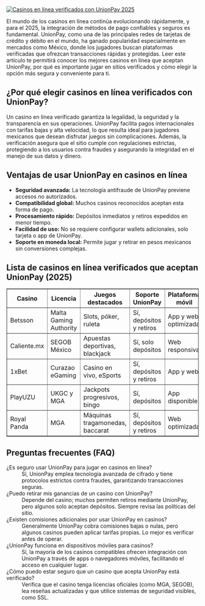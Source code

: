 [![Casinos en línea verificados con UnionPay 2025](https://123-caf.pages.dev/gitsignup.png)](https://vrmoo.ru/Bt82HjjY)

<p>El mundo de los casinos en línea continúa evolucionando rápidamente, y para el 2025, la integración de métodos de pago confiables y seguros es fundamental. UnionPay, como una de las principales redes de tarjetas de crédito y débito en el mundo, ha ganado popularidad especialmente en mercados como México, donde los jugadores buscan plataformas verificadas que ofrezcan transacciones rápidas y protegidas. Leer este artículo te permitirá conocer los mejores casinos en línea que aceptan UnionPay, por qué es importante jugar en sitios verificados y cómo elegir la opción más segura y conveniente para ti.</p>  <h2>¿Por qué elegir casinos en línea verificados con UnionPay?</h2>  <p>Un casino en línea verificado garantiza la legalidad, la seguridad y la transparencia en sus operaciones. UnionPay facilita pagos internacionales con tarifas bajas y alta velocidad, lo que resulta ideal para jugadores mexicanos que desean disfrutar juegos sin complicaciones. Además, la verificación asegura que el sitio cumple con regulaciones estrictas, protegiendo a los usuarios contra fraudes y asegurando la integridad en el manejo de sus datos y dinero.</p>  <h2>Ventajas de usar UnionPay en casinos en línea</h2> <ul> <li><strong>Seguridad avanzada:</strong> La tecnología antifraude de UnionPay previene accesos no autorizados.</li> <li><strong>Compatibilidad global:</strong> Muchos casinos reconocidos aceptan esta forma de pago.</li> <li><strong>Procesamiento rápido:</strong> Depósitos inmediatos y retiros expedidos en menor tiempo.</li> <li><strong>Facilidad de uso:</strong> No se requiere configurar wallets adicionales, solo tarjeta o app de UnionPay.</li> <li><strong>Soporte en moneda local:</strong> Permite jugar y retirar en pesos mexicanos sin conversiones complejas.</li> </ul>  <h2>Lista de casinos en línea verificados que aceptan UnionPay (2025)</h2> <table border="1" cellpadding="5" cellspacing="0"> <thead> <tr> <th>Casino</th> <th>Licencia</th> <th>Juegos destacados</th> <th>Soporte UnionPay</th> <th>Plataforma móvil</th> </tr> </thead> <tbody> <tr> <td>Betsson</td> <td>Malta Gaming Authority</td> <td>Slots, póker, ruleta</td> <td>Sí, depósitos y retiros</td> <td>App y web optimizada</td> </tr> <tr> <td>Caliente.mx</td> <td>SEGOB México</td> <td>Apuestas deportivas, blackjack</td> <td>Sí, solo depósitos</td> <td>Web responsiva</td> </tr> <tr> <td>1xBet</td> <td>Curazao eGaming</td> <td>Casino en vivo, eSports</td> <td>Sí, depósitos y retiros</td> <td>App y web</td> </tr> <tr> <td>PlayUZU</td> <td>UKGC y MGA</td> <td>Jackpots progresivos, bingo</td> <td>Sí, depósitos</td> <td>App disponible</td> </tr> <tr> <td>Royal Panda</td> <td>MGA</td> <td>Máquinas tragamonedas, baccarat</td> <td>Sí, depósitos y retiros</td> <td>Web optimizada</td> </tr> </tbody> </table>  <h2>Preguntas frecuentes (FAQ)</h2> <dl> <dt>¿Es seguro usar UnionPay para jugar en casinos en línea?</dt> <dd>Sí, UnionPay emplea tecnología avanzada de cifrado y tiene protocolos estrictos contra fraudes, garantizando transacciones seguras.</dd>  <dt>¿Puedo retirar mis ganancias de un casino con UnionPay?</dt> <dd>Depende del casino; muchos permiten retiros mediante UnionPay, pero algunos solo aceptan depósitos. Siempre revisa las políticas del sitio.</dd>  <dt>¿Existen comisiones adicionales por usar UnionPay en casinos?</dt> <dd>Generalmente UnionPay cobra comisiones bajas o nulas, pero algunos casinos pueden aplicar tarifas propias. Lo mejor es verificar antes de operar.</dd>  <dt>¿UnionPay funciona en dispositivos móviles para casinos?</dt> <dd>Sí, la mayoría de los casinos compatibles ofrecen integración con UnionPay a través de apps o navegadores móviles, facilitando el acceso en cualquier lugar.</dd>  <dt>¿Cómo puedo estar seguro que un casino que acepta UnionPay está verificado?</dt> <dd>Verifica que el casino tenga licencias oficiales (como MGA, SEGOB), lea reseñas actualizadas y que utilice sistemas de seguridad visibles, como SSL.</dd> </dl>